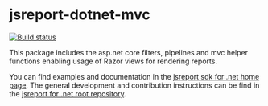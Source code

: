 # jsreport-dotnet-mvc
[![Build status](https://ci.appveyor.com/api/projects/status/oalnaumpeth6o6ly?svg=true)](https://ci.appveyor.com/project/pofider/jsreport-dotnet-mvc)

This package includes the asp.net core filters, pipelines and mvc helper functions enabling usage of Razor views for rendering reports.

You can find examples and documentation in the [jsreport sdk for .net home page](https://jsreport.net/learn/dotnet).
The general development and contribution instructions can be find in the [jsreport for .net  root repository](https://github.com/jsreport/jsreport-dotnet).
